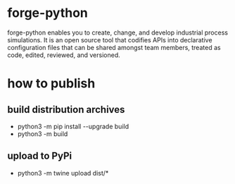 # forge-python

forge-python enables you to create, change, and develop industrial process simulations. It is an open source tool that codifies APIs into declarative configuration files that can be shared amongst team members, treated as code, edited, reviewed, and versioned.

# how to publish

## build distribution archives

- python3 -m pip install --upgrade build
- python3 -m build

## upload to PyPi

- python3 -m twine upload dist/\*
